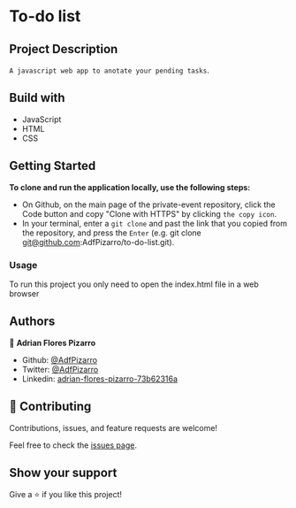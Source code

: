 # To-do list

## Project Description
`A javascript web app to anotate your pending tasks`.

## Build with
* JavaScript
* HTML
* CSS

## Getting Started

**To clone and run the application locally, use the following steps:**
- On Github, on the main page of the private-event repository, click the Code button and copy "Clone with HTTPS" by clicking `the copy icon`.
- In your terminal, enter a `git clone` and past the link that you copied from the repository, and press the `Enter`
(e.g. git clone git@github.com:AdfPizarro/to-do-list.git).

### Usage

To run this project you only need to open the index.html file in a web browser

## Authors

👤 **Adrian Flores Pizarro**

- Github: [@AdfPizarro](https://github.com/AdfPizarro)
- Twitter: [@AdfPizarro](https://twitter.com/adfpizarro)
- Linkedin: [adrian-flores-pizarro-73b62316a](https://www.linkedin.com/in/adrian-flores-pizarro-73b62316a/)



## 🤝 Contributing

Contributions, issues, and feature requests are welcome!

Feel free to check the [issues page](https://github.com/AdfPizarro/to-do-list/issues).

## Show your support

Give a ⭐️ if you like this project!
